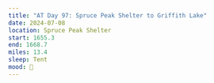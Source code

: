 ```yaml
---
title: "AT Day 97: Spruce Peak Shelter to Griffith Lake"
date: 2024-07-08
location: Spruce Peak Shelter
start: 1655.3
end: 1668.7
miles: 13.4
sleep: Tent
mood: 🙂
---
```

